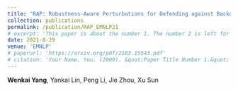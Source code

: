 ```yaml
---
title: "RAP: Robustness-Aware Perturbations for Defending against Backdoor Attacks on NLP Models"
collection: publications
permalink: /publication/RAP_EMNLP21
# excerpt: 'This paper is about the number 1. The number 2 is left for future work.'
date: 2021-8-29
venue: 'EMNLP'
# paperurl: 'https://arxiv.org/pdf/2103.15543.pdf'
# citation: 'Your Name, You. (2009). &quot;Paper Title Number 1.&quot; <i>Journal 1</i>. 1(1).'
---
```


**Wenkai Yang**, Yankai Lin, Peng Li, Jie Zhou, Xu Sun  

